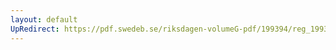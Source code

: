 ```yaml
---
layout: default
UpRedirect: https://pdf.swedeb.se/riksdagen-volumeG-pdf/199394/reg_199394/reg_199394_0468.pdf
---
```

